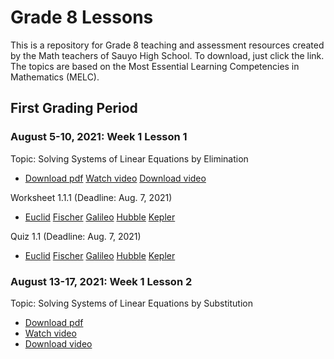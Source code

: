 # Grade 8 Lessons
This is a repository for Grade 8 teaching and assessment resources created by the Math teachers of Sauyo High School. To download, just click the link. The topics are based on the Most Essential Learning Competencies in Mathematics (MELC).

## First Grading Period

### August 5-10, 2021: Week 1 Lesson 1
Topic: Solving Systems of Linear Equations by Elimination
 - [Download pdf](https://github.com/cityofsmiles/Grade8Lessons/raw/assets/1st-grading/resources/solving-systems-of-linear-equations-by-elimination.pdf)
 [Watch video](https://github.com/cityofsmiles/Grade8Lessons/raw/assets/1st-grading/resources/solving-systems-of-linear-equations-by-elimination.pdf)
 [Download video](https://github.com/cityofsmiles/Grade8Lessons/raw/assets/1st-grading/resources/solving-systems-of-linear-equations-by-elimination.pdf)

Worksheet 1.1.1 (Deadline: Aug. 7, 2021)
- [Euclid](https://github.com/cityofsmiles/Grade8Lessons/raw/assets/1st-grading/resources/solving-systems-of-linear-equations-by-elimination.pdf)
[Fischer](https://github.com/cityofsmiles/Grade8Lessons/raw/assets/1st-grading/resources/solving-systems-of-linear-equations-by-elimination.pdf)
[Galileo](https://github.com/cityofsmiles/Grade8Lessons/raw/assets/1st-grading/resources/solving-systems-of-linear-equations-by-elimination.pdf)
[Hubble](https://github.com/cityofsmiles/Grade8Lessons/raw/assets/1st-grading/resources/solving-systems-of-linear-equations-by-elimination.pdf)
[Kepler](https://github.com/cityofsmiles/Grade8Lessons/raw/assets/1st-grading/resources/solving-systems-of-linear-equations-by-elimination.pdf)

Quiz 1.1 (Deadline: Aug. 7, 2021)
- [Euclid](https://github.com/cityofsmiles/Grade8Lessons/raw/assets/1st-grading/resources/solving-systems-of-linear-equations-by-elimination.pdf)
[Fischer](https://github.com/cityofsmiles/Grade8Lessons/raw/assets/1st-grading/resources/solving-systems-of-linear-equations-by-elimination.pdf)
[Galileo](https://github.com/cityofsmiles/Grade8Lessons/raw/assets/1st-grading/resources/solving-systems-of-linear-equations-by-elimination.pdf)
[Hubble](https://github.com/cityofsmiles/Grade8Lessons/raw/assets/1st-grading/resources/solving-systems-of-linear-equations-by-elimination.pdf)
[Kepler](https://github.com/cityofsmiles/Grade8Lessons/raw/assets/1st-grading/resources/solving-systems-of-linear-equations-by-elimination.pdf)

### August 13-17, 2021: Week 1 Lesson 2
Topic: Solving Systems of Linear Equations by Substitution
- [Download pdf](https://github.com/cityofsmiles/Grade8Lessons/raw/assets/1st-grading/resources/solving-systems-of-linear-equations-by-elimination.pdf)
- [Watch video](https://github.com/cityofsmiles/Grade8Lessons/raw/assets/1st-grading/resources/solving-systems-of-linear-equations-by-elimination.pdf)
- [Download video](https://github.com/cityofsmiles/Grade8Lessons/raw/assets/1st-grading/resources/solving-systems-of-linear-equations-by-elimination.pdf)
